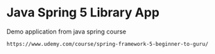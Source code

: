 # Java Spring 5 Library App

Demo application from java spring course 

```https://www.udemy.com/course/spring-framework-5-beginner-to-guru/```